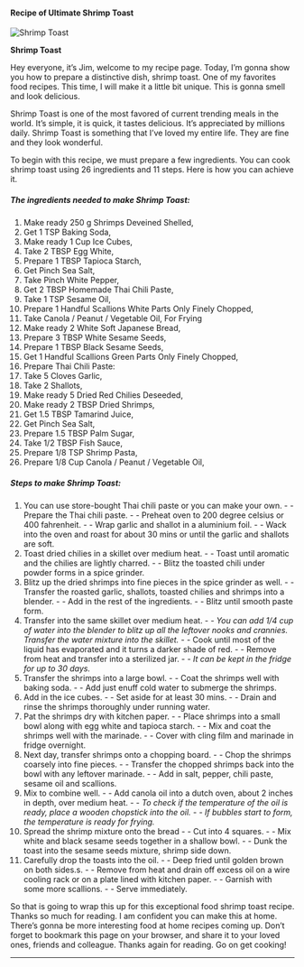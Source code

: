             

#### Recipe of Ultimate Shrimp Toast

![Shrimp Toast](https://img-global.cpcdn.com/recipes/b7c6b2caaded9b6c/751x532cq70/shrimp-toast-recipe-main-photo.jpg)

**Shrimp Toast**

Hey everyone, it’s Jim, welcome to my recipe page. Today, I’m gonna show you how to prepare a distinctive dish, shrimp toast. One of my favorites food recipes. This time, I will make it a little bit unique. This is gonna smell and look delicious.

Shrimp Toast is one of the most favored of current trending meals in the world. It’s simple, it is quick, it tastes delicious. It’s appreciated by millions daily. Shrimp Toast is something that I’ve loved my entire life. They are fine and they look wonderful.

To begin with this recipe, we must prepare a few ingredients. You can cook shrimp toast using 26 ingredients and 11 steps. Here is how you can achieve it.

##### The ingredients needed to make Shrimp Toast:

1.  Make ready 250 g Shrimps Deveined Shelled,
2.  Get 1 TSP Baking Soda,
3.  Make ready 1 Cup Ice Cubes,
4.  Take 2 TBSP Egg White,
5.  Prepare 1 TBSP Tapioca Starch,
6.  Get Pinch Sea Salt,
7.  Take Pinch White Pepper,
8.  Get 2 TBSP Homemade Thai Chili Paste,
9.  Take 1 TSP Sesame Oil,
10.  Prepare 1 Handful Scallions White Parts Only Finely Chopped,
11.  Take Canola / Peanut / Vegetable Oil, For Frying
12.  Make ready 2 White Soft Japanese Bread,
13.  Prepare 3 TBSP White Sesame Seeds,
14.  Prepare 1 TBSP Black Sesame Seeds,
15.  Get 1 Handful Scallions Green Parts Only Finely Chopped,
16.  Prepare Thai Chili Paste:
17.  Take 5 Cloves Garlic,
18.  Take 2 Shallots,
19.  Make ready 5 Dried Red Chilies Deseeded,
20.  Make ready 2 TBSP Dried Shrimps,
21.  Get 1.5 TBSP Tamarind Juice,
22.  Get Pinch Sea Salt,
23.  Prepare 1.5 TBSP Palm Sugar,
24.  Take 1/2 TBSP Fish Sauce,
25.  Prepare 1/8 TSP Shrimp Pasta,
26.  Prepare 1/8 Cup Canola / Peanut / Vegetable Oil,

##### Steps to make Shrimp Toast:

1.  You can use store-bought Thai chili paste or you can make your own. - - Prepare the Thai chili paste. - - Preheat oven to 200 degree celsius or 400 fahrenheit. - - Wrap garlic and shallot in a aluminium foil. - - Wack into the oven and roast for about 30 mins or until the garlic and shallots are soft.
2.  Toast dried chilies in a skillet over medium heat. - - Toast until aromatic and the chilies are lightly charred. - - Blitz the toasted chili under powder forms in a spice grinder.
3.  Blitz up the dried shrimps into fine pieces in the spice grinder as well. - - Transfer the roasted garlic, shallots, toasted chilies and shrimps into a blender. - - Add in the rest of the ingredients. - - Blitz until smooth paste form.
4.  Transfer into the same skillet over medium heat. - - _You can add 1/4 cup of water into the blender to blitz up all the leftover nooks and crannies. Transfer the water mixture into the skillet._ - - Cook until most of the liquid has evaporated and it turns a darker shade of red. - - Remove from heat and transfer into a sterilized jar. - - _It can be kept in the fridge for up to 30 days._
5.  Transfer the shrimps into a large bowl. - - Coat the shrimps well with baking soda. - - Add just enuff cold water to submerge the shrimps.
6.  Add in the ice cubes. - - Set aside for at least 30 mins. - - Drain and rinse the shrimps thoroughly under running water.
7.  Pat the shrimps dry with kitchen paper. - - Place shrimps into a small bowl along with egg white and tapioca starch. - - Mix and coat the shrimps well with the marinade. - - Cover with cling film and marinade in fridge overnight.
8.  Next day, transfer shrimps onto a chopping board. - - Chop the shrimps coarsely into fine pieces. - - Transfer the chopped shrimps back into the bowl with any leftover marinade. - - Add in salt, pepper, chili paste, sesame oil and scallions.
9.  Mix to combine well. - - Add canola oil into a dutch oven, about 2 inches in depth, over medium heat. - - _To check if the temperature of the oil is ready, place a wooden chopstick into the oil. - - If bubbles start to form, the temperature is ready for frying._
10.  Spread the shrimp mixture onto the bread - - Cut into 4 squares. - - Mix white and black sesame seeds together in a shallow bowl. - - Dunk the toast into the sesame seeds mixture, shrimp side down.
11.  Carefully drop the toasts into the oil. - - Deep fried until golden brown on both sides.s. - - Remove from heat and drain off excess oil on a wire cooling rack or on a plate lined with kitchen paper. - - Garnish with some more scallions. - - Serve immediately.

So that is going to wrap this up for this exceptional food shrimp toast recipe. Thanks so much for reading. I am confident you can make this at home. There’s gonna be more interesting food at home recipes coming up. Don’t forget to bookmark this page on your browser, and share it to your loved ones, friends and colleague. Thanks again for reading. Go on get cooking!

* * *